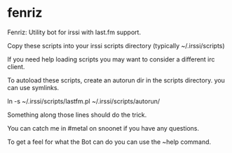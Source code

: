 fenriz
======

Fenriz: Utility bot for irssi with last.fm support.

Copy these scripts into your irssi scripts directory (typically ~/.irssi/scripts)

If you need help loading scripts you may want to consider a different irc client.

To autoload these scripts, create an autorun dir in the scripts directory.  you can use symlinks.

ln -s ~/.irssi/scripts/lastfm.pl ~/.irssi/scripts/autorun/

Something along those lines should do the trick. 

You can catch me in #metal on snoonet if you have any questions.

To get a feel for what the Bot can do you can use the ~help command.
